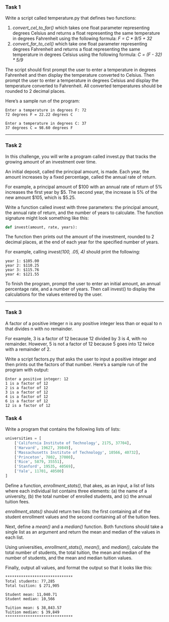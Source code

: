 ### Task 1

Write a script called temperature.py that defines two functions:

1. _convert_cel_to_far()_ which takes one float parameter representing degrees Celsius and returns a float representing the same temperature in degrees Fahrenheit using the following formula:
   _F = C \* 9/5 + 32_
2. _convert_far_to_cel()_ which take one float parameter representing degrees Fahrenheit and returns a float representing the same temperature in degrees Celsius using the following formula:
   _C = (F - 32) \* 5/9_

The script should first prompt the user to enter a temperature in degrees Fahrenheit and then display the temperature converted to Celsius. Then prompt the user to enter a temperature in degrees Celsius and display the temperature converted to Fahrenheit. All converted temperatures should be rounded to 2 decimal places.

Here’s a sample run of the program:

```
Enter a temperature in degrees F: 72
72 degrees F = 22.22 degrees C

Enter a temperature in degrees C: 37
37 degrees C = 98.60 degrees F
```

<hr />

### Task 2

In this challenge, you will write a program called invest.py that tracks the growing amount of an investment over time.

An initial deposit, called the principal amount, is made. Each year, the amount increases by a fixed percentage, called the annual rate of return.

For example, a principal amount of \$100 with an annual rate of return of 5% increases the first year by \$5. The second year, the increase is 5% of the new amount \$105, which is \$5.25.

Write a function called invest with three parameters: the principal amount, the annual rate of return, and the number of years to calculate. The function signature might look something like this:

```python
def invest(amount, rate, years):
```

The function then prints out the amount of the investment, rounded to 2 decimal places, at the end of each year for the specified number of years.

For example, calling _invest(100, .05, 4)_ should print the following:

```
year 1: $105.00
year 2: $110.25
year 3: $115.76
year 4: $121.55
```

To finish the program, prompt the user to enter an initial amount, an annual percentage rate, and a number of years. Then call invest() to display the calculations for the values entered by the user.

<hr />

### Task 3

A factor of a positive integer n is any positive integer less than or equal to n that divides n with no remainder.

For example, 3 is a factor of 12 because 12 divided by 3 is 4, with no remainder. However, 5 is not a factor of 12 because 5 goes into 12 twice with a remainder of 2.

Write a script factors.py that asks the user to input a positive integer and then prints out the factors of that number. Here’s a sample run of the program with output:

```
Enter a positive integer: 12
1 is a factor of 12
2 is a factor of 12
3 is a factor of 12
4 is a factor of 12
6 is a factor of 12
12 is a factor of 12
```

### Task 4

Write a program that contains the following lists of lists:

```python
universities = [
    ['California Institute of Technology', 2175, 37704],
    ['Harvard', 19627, 39849],
    ['Massachusetts Institute of Technology', 10566, 40732],
    ['Princeton', 7802, 37000],
    ['Rice', 5879, 35551],
    ['Stanford', 19535, 40569],
    ['Yale', 11701, 40500]
]
```

Define a function, _enrollment_stats()_, that akes, as an input, a list of lists where each individual list contains three elements: (a) the name of a university, (b) the total number of enrolled students, and (c) the annual tuition fees.

_enrollment_stats()_ should return two lists: the first containing all of the student enrollment values and the second containing all of the tuition fees.

Next, define a _mean()_ and a _median()_ function. Both functions should take a single list as an argument and return the mean and median of the values in each list.

Using universities, _enrollment_stats()_, _mean()_, and _median()_, calculate the total number of students, the total tuition, the mean and median of the number of students, and the mean and median tuition values.

Finally, output all values, and format the output so that it looks like this:

```
******************************
Total students: 77,285
Total tuition: $ 271,905

Student mean: 11,040.71
Student median: 10,566

Tuition mean: $ 38,843.57
Tuition median: $ 39,849
******************************
```
